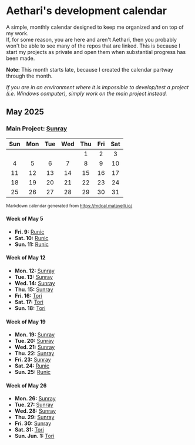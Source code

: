 # Aethari's development calendar
A simple, monthly calendar designed to keep me organized and on top of my work.  
If, for some reason, you are here and aren't Aethari, then you probably won't be able to see many of the repos that are linked. This is because I start my projects as 
private and open them when substantial progress has been made.

**Note:** This month starts late, because I created the calendar partway through the month.

*If you are in an environment where it is impossible to develop/test a project (i.e. Windows computer), simply work on the main project instead.*

## May 2025
### Main Project: [Sunray](https://github.com/Aethari/Sunray)

|	Sun	|	Mon	|	Tue	|	Wed	|	Thu	|	Fri	|	Sat	|
| :---: | :---: | :---: | :---: | :---: | :---: | :---: |
|		|		|		|		|	1	|	2	|	3	|
|	4	|	5	|	6	|	7	|	8	|	9	|	10	|
|	11	|	12	|	13	|	14	|	15	|	16	|	17	|
|	18	|	19	|	20	|	21	|	22	|	23	|	24	|
|	25	|	26	|	27	|	28	|	29	|	30	|	31	|

<sub>Markdown calendar generated from https://mdcal.matavelli.io/</sub>

#### Week of May 5
- **Fri. 9:** [Runic](https://github.com/Aethari/runic)
- **Sat. 10:** [Runic](https://github.com/Aethari/runic)
- **Sun. 11:** [Runic](https://github.com/Aethari/runic)

#### Week of May 12
- **Mon. 12:** [Sunray](https://github.com/Aethari/Sunray)
- **Tue. 13:** [Sunray](https://github.com/Aethari/Sunray)
- **Wed. 14:** [Sunray](https://github.com/Aethari/Sunray)
- **Thu. 15:** [Sunray](https://github.com/Aethari/Sunray)
- **Fri. 16:** [Tori](https://github.com/Aethari/Tori)
- **Sat. 17:** [Tori](https://github.com/Aethari/Tori)
- **Sun. 18:** [Tori](https://github.com/Aethari/Tori)

#### Week of May 19
- **Mon. 19:** [Sunray](https://github.com/Aethari/Sunray)
- **Tue. 20:** [Sunray](https://github.com/Aethari/Sunray)
- **Wed. 21:** [Sunray](https://github.com/Aethari/Sunray)
- **Thu. 22:** [Sunray](https://github.com/Aethari/Sunray)
- **Fri. 23:** [Sunray](https://github.com/Aethari/Sunray)
- **Sat. 24:** [Runic](https://github.com/Aethari/runic)
- **Sun. 25:** [Runic](https://github.com/Aethari/runic)

#### Week of May 26
- **Mon. 26:** [Sunray](https://github.com/Aethari/Sunray)
- **Tue. 27:** [Sunray](https://github.com/Aethari/Sunray)
- **Wed. 28:** [Sunray](https://github.com/Aethari/Sunray)
- **Thu. 29:** [Sunray](https://github.com/Aethari/Sunray)
- **Fri. 30:** [Sunray](https://github.com/Aethari/Sunray)
- **Sat. 31:** [Tori](https://github.com/Aethari/Tori)
- **Sun. Jun. 1:** [Tori](https://github.com/Aethari/Tori)
